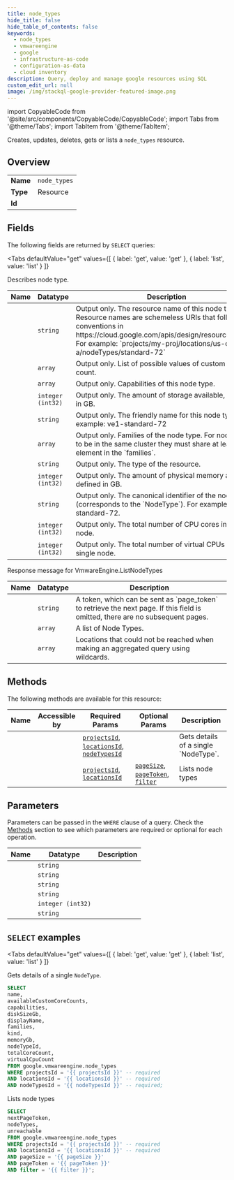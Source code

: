 ```yaml
--- 
title: node_types
hide_title: false
hide_table_of_contents: false
keywords:
  - node_types
  - vmwareengine
  - google
  - infrastructure-as-code
  - configuration-as-data
  - cloud inventory
description: Query, deploy and manage google resources using SQL
custom_edit_url: null
image: /img/stackql-google-provider-featured-image.png
---
```


import CopyableCode from '@site/src/components/CopyableCode/CopyableCode';
import Tabs from '@theme/Tabs';
import TabItem from '@theme/TabItem';

Creates, updates, deletes, gets or lists a <code>node_types</code> resource.

## Overview
<table><tbody>
<tr><td><b>Name</b></td><td><code>node_types</code></td></tr>
<tr><td><b>Type</b></td><td>Resource</td></tr>
<tr><td><b>Id</b></td><td><CopyableCode code="google.vmwareengine.node_types" /></td></tr>
</tbody></table>

## Fields

The following fields are returned by `SELECT` queries:

<Tabs
    defaultValue="get"
    values={[
        { label: 'get', value: 'get' },
        { label: 'list', value: 'list' }
    ]}
>
<TabItem value="get">

Describes node type.

<table>
<thead>
    <tr>
    <th>Name</th>
    <th>Datatype</th>
    <th>Description</th>
    </tr>
</thead>
<tbody>
<tr>
    <td><CopyableCode code="name" /></td>
    <td><code>string</code></td>
    <td>Output only. The resource name of this node type. Resource names are schemeless URIs that follow the conventions in https://cloud.google.com/apis/design/resource_names. For example: `projects/my-proj/locations/us-central1-a/nodeTypes/standard-72`</td>
</tr>
<tr>
    <td><CopyableCode code="availableCustomCoreCounts" /></td>
    <td><code>array</code></td>
    <td>Output only. List of possible values of custom core count.</td>
</tr>
<tr>
    <td><CopyableCode code="capabilities" /></td>
    <td><code>array</code></td>
    <td>Output only. Capabilities of this node type.</td>
</tr>
<tr>
    <td><CopyableCode code="diskSizeGb" /></td>
    <td><code>integer (int32)</code></td>
    <td>Output only. The amount of storage available, defined in GB.</td>
</tr>
<tr>
    <td><CopyableCode code="displayName" /></td>
    <td><code>string</code></td>
    <td>Output only. The friendly name for this node type. For example: ve1-standard-72</td>
</tr>
<tr>
    <td><CopyableCode code="families" /></td>
    <td><code>array</code></td>
    <td>Output only. Families of the node type. For node types to be in the same cluster they must share at least one element in the `families`.</td>
</tr>
<tr>
    <td><CopyableCode code="kind" /></td>
    <td><code>string</code></td>
    <td>Output only. The type of the resource.</td>
</tr>
<tr>
    <td><CopyableCode code="memoryGb" /></td>
    <td><code>integer (int32)</code></td>
    <td>Output only. The amount of physical memory available, defined in GB.</td>
</tr>
<tr>
    <td><CopyableCode code="nodeTypeId" /></td>
    <td><code>string</code></td>
    <td>Output only. The canonical identifier of the node type (corresponds to the `NodeType`). For example: standard-72.</td>
</tr>
<tr>
    <td><CopyableCode code="totalCoreCount" /></td>
    <td><code>integer (int32)</code></td>
    <td>Output only. The total number of CPU cores in a single node.</td>
</tr>
<tr>
    <td><CopyableCode code="virtualCpuCount" /></td>
    <td><code>integer (int32)</code></td>
    <td>Output only. The total number of virtual CPUs in a single node.</td>
</tr>
</tbody>
</table>
</TabItem>
<TabItem value="list">

Response message for VmwareEngine.ListNodeTypes

<table>
<thead>
    <tr>
    <th>Name</th>
    <th>Datatype</th>
    <th>Description</th>
    </tr>
</thead>
<tbody>
<tr>
    <td><CopyableCode code="nextPageToken" /></td>
    <td><code>string</code></td>
    <td>A token, which can be sent as `page_token` to retrieve the next page. If this field is omitted, there are no subsequent pages.</td>
</tr>
<tr>
    <td><CopyableCode code="nodeTypes" /></td>
    <td><code>array</code></td>
    <td>A list of Node Types.</td>
</tr>
<tr>
    <td><CopyableCode code="unreachable" /></td>
    <td><code>array</code></td>
    <td>Locations that could not be reached when making an aggregated query using wildcards.</td>
</tr>
</tbody>
</table>
</TabItem>
</Tabs>

## Methods

The following methods are available for this resource:

<table>
<thead>
    <tr>
    <th>Name</th>
    <th>Accessible by</th>
    <th>Required Params</th>
    <th>Optional Params</th>
    <th>Description</th>
    </tr>
</thead>
<tbody>
<tr>
    <td><a href="#get"><CopyableCode code="get" /></a></td>
    <td><CopyableCode code="select" /></td>
    <td><a href="#parameter-projectsId"><code>projectsId</code></a>, <a href="#parameter-locationsId"><code>locationsId</code></a>, <a href="#parameter-nodeTypesId"><code>nodeTypesId</code></a></td>
    <td></td>
    <td>Gets details of a single `NodeType`.</td>
</tr>
<tr>
    <td><a href="#list"><CopyableCode code="list" /></a></td>
    <td><CopyableCode code="select" /></td>
    <td><a href="#parameter-projectsId"><code>projectsId</code></a>, <a href="#parameter-locationsId"><code>locationsId</code></a></td>
    <td><a href="#parameter-pageSize"><code>pageSize</code></a>, <a href="#parameter-pageToken"><code>pageToken</code></a>, <a href="#parameter-filter"><code>filter</code></a></td>
    <td>Lists node types</td>
</tr>
</tbody>
</table>

## Parameters

Parameters can be passed in the `WHERE` clause of a query. Check the [Methods](#methods) section to see which parameters are required or optional for each operation.

<table>
<thead>
    <tr>
    <th>Name</th>
    <th>Datatype</th>
    <th>Description</th>
    </tr>
</thead>
<tbody>
<tr id="parameter-locationsId">
    <td><CopyableCode code="locationsId" /></td>
    <td><code>string</code></td>
    <td></td>
</tr>
<tr id="parameter-nodeTypesId">
    <td><CopyableCode code="nodeTypesId" /></td>
    <td><code>string</code></td>
    <td></td>
</tr>
<tr id="parameter-projectsId">
    <td><CopyableCode code="projectsId" /></td>
    <td><code>string</code></td>
    <td></td>
</tr>
<tr id="parameter-filter">
    <td><CopyableCode code="filter" /></td>
    <td><code>string</code></td>
    <td></td>
</tr>
<tr id="parameter-pageSize">
    <td><CopyableCode code="pageSize" /></td>
    <td><code>integer (int32)</code></td>
    <td></td>
</tr>
<tr id="parameter-pageToken">
    <td><CopyableCode code="pageToken" /></td>
    <td><code>string</code></td>
    <td></td>
</tr>
</tbody>
</table>

## `SELECT` examples

<Tabs
    defaultValue="get"
    values={[
        { label: 'get', value: 'get' },
        { label: 'list', value: 'list' }
    ]}
>
<TabItem value="get">

Gets details of a single `NodeType`.

```sql
SELECT
name,
availableCustomCoreCounts,
capabilities,
diskSizeGb,
displayName,
families,
kind,
memoryGb,
nodeTypeId,
totalCoreCount,
virtualCpuCount
FROM google.vmwareengine.node_types
WHERE projectsId = '{{ projectsId }}' -- required
AND locationsId = '{{ locationsId }}' -- required
AND nodeTypesId = '{{ nodeTypesId }}' -- required;
```
</TabItem>
<TabItem value="list">

Lists node types

```sql
SELECT
nextPageToken,
nodeTypes,
unreachable
FROM google.vmwareengine.node_types
WHERE projectsId = '{{ projectsId }}' -- required
AND locationsId = '{{ locationsId }}' -- required
AND pageSize = '{{ pageSize }}'
AND pageToken = '{{ pageToken }}'
AND filter = '{{ filter }}';
```
</TabItem>
</Tabs>
